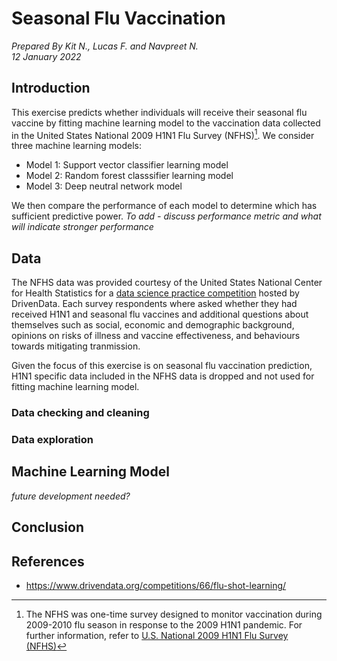 #  Seasonal Flu Vaccination
*Prepared By Kit N., Lucas F. and Navpreet N.* <br> *12 January 2022*

## Introduction

This exercise predicts whether individuals will receive their seasonal flu vaccine by fitting machine learning model to the vaccination data collected in the United States National 2009 H1N1 Flu Survey (NFHS)[^1]. We consider three machine learning models:

* Model 1: Support vector classifier learning model
* Model 2: Random forest classsifier learning model
* Model 3: Deep neutral network model

We then compare the performance of each model to determine which has sufficient predictive power. *To add - discuss performance metric and what will indicate stronger performance*

[^1]: The NFHS was one-time survey designed to monitor vaccination during 2009-2010 flu season in response to the 2009 H1N1 pandemic. For further information, refer to [U.S. National 2009 H1N1 Flu Survey (NFHS)](https://webarchive.loc.gov/all/20140511031000/http://www.cdc.gov/nchs/nis/about_nis.htm#h1n1)


## Data
The NFHS data was provided courtesy of the United States National Center for Health Statistics for a [data science practice competition](https://www.drivendata.org/competitions/66/flu-shot-learning/) hosted by DrivenData. Each survey respondents where asked whether they had received H1N1 and seasonal flu vaccines and additional questions about themselves such as social, economic and demographic background, opinions on risks of illness and vaccine effectiveness, and behaviours towards mitigating tranmission. 

Given the focus of this exercise is on seasonal flu vaccination prediction, H1N1 specific data included in the NFHS data is dropped and not used for fitting machine learning model.

### Data checking and cleaning



### Data exploration


## Machine Learning Model


*future development needed?*

## Conclusion



## References
* https://www.drivendata.org/competitions/66/flu-shot-learning/
